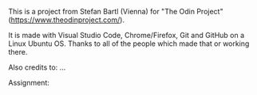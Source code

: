 This is a project from Stefan Bartl (Vienna) for "The Odin Project" (https://www.theodinproject.com/).

It is made with Visual Studio Code, Chrome/Firefox, Git and GitHub on a Linux Ubuntu OS.
Thanks to all of the people which made that or working there.

Also credits to:
...




Assignment:

